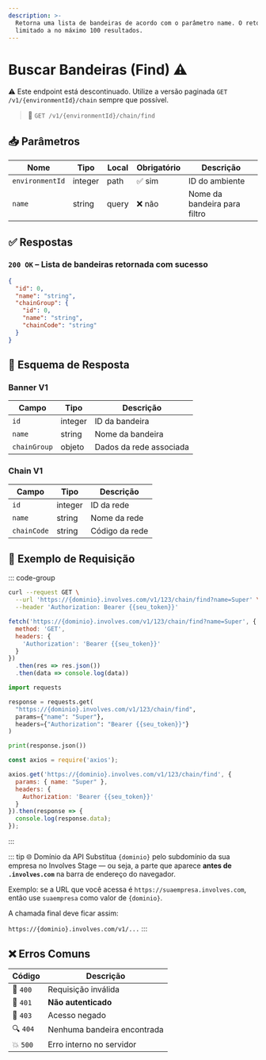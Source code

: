 ```yaml
---
description: >-
  Retorna uma lista de bandeiras de acordo com o parâmetro name. O retorno é
  limitado a no máximo 100 resultados.
---
```


# Buscar Bandeiras (Find) ⚠️

⚠️ Este endpoint está descontinuado. Utilize a versão paginada `GET /v1/{environmentId}/chain` sempre que possível.

> 🔗 `GET /v1/{environmentId}/chain/find`


## 📥 Parâmetros

| Nome            | Tipo    | Local | Obrigatório | Descrição                    |
| --------------- | ------- | ----- | ----------- | ---------------------------- |
| `environmentId` | integer | path  | ✅ sim       | ID do ambiente               |
| `name`          | string  | query | ❌ não       | Nome da bandeira para filtro |


## ✅ Respostas

### `200 OK` – Lista de bandeiras retornada com sucesso

```json
{
  "id": 0,
  "name": "string",
  "chainGroup": {
    "id": 0,
    "name": "string",
    "chainCode": "string"
  }
}
```


## 🧬 Esquema de Resposta

### Banner V1

| Campo        | Tipo    | Descrição               |
| ------------ | ------- | ----------------------- |
| `id`         | integer | ID da bandeira          |
| `name`       | string  | Nome da bandeira        |
| `chainGroup` | objeto  | Dados da rede associada |

### Chain V1

| Campo       | Tipo    | Descrição      |
| ----------- | ------- | -------------- |
| `id`        | integer | ID da rede     |
| `name`      | string  | Nome da rede   |
| `chainCode` | string  | Código da rede |


## 📘 Exemplo de Requisição

::: code-group

```bash [🟢 cURL]
curl --request GET \
  --url 'https://{dominio}.involves.com/v1/123/chain/find?name=Super' \
  --header 'Authorization: Bearer {{seu_token}}'
```

```js [🟡 JavaScript]
fetch('https://{dominio}.involves.com/v1/123/chain/find?name=Super', {
  method: 'GET',
  headers: {
    'Authorization': 'Bearer {{seu_token}}'
  }
})
  .then(res => res.json())
  .then(data => console.log(data))
```

```python [🔵 Python]
import requests

response = requests.get(
  "https://{dominio}.involves.com/v1/123/chain/find",
  params={"name": "Super"},
  headers={"Authorization": "Bearer {{seu_token}}"}
)

print(response.json())
```

```js [🟣 Node.js]
const axios = require('axios');

axios.get('https://{dominio}.involves.com/v1/123/chain/find', {
  params: { name: "Super" },
  headers: {
    Authorization: 'Bearer {{seu_token}}'
  }
}).then(response => {
  console.log(response.data);
});
```

:::


::: tip 🌐 Domínio da API
Substitua `{dominio}` pelo subdomínio da sua empresa no Involves Stage — ou seja, a parte que aparece **antes de `.involves.com`** na barra de endereço do navegador.

Exemplo: se a URL que você acessa é `https://suaempresa.involves.com`, então use `suaempresa` como valor de `{dominio}`.

A chamada final deve ficar assim:

`https://{dominio}.involves.com/v1/...`
:::


## ❌ Erros Comuns

| Código | Descrição                            |
|--------|----------------------------------------|
| 🔴 `400`  | Requisição inválida                  |
| 🔐 `401`  | **Não autenticado**                  |
| 🚫 `403`  | Acesso negado                        |
| 🔍 `404`  | Nenhuma bandeira encontrada          |
| 💥 `500`  | Erro interno no servidor             |
